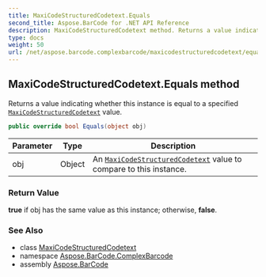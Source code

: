 ```yaml
---
title: MaxiCodeStructuredCodetext.Equals
second_title: Aspose.BarCode for .NET API Reference
description: MaxiCodeStructuredCodetext method. Returns a value indicating whether this instance is equal to a specified MaxiCodeStructuredCodetext value
type: docs
weight: 50
url: /net/aspose.barcode.complexbarcode/maxicodestructuredcodetext/equals/
---
```

## MaxiCodeStructuredCodetext.Equals method

Returns a value indicating whether this instance is equal to a specified [`MaxiCodeStructuredCodetext`](../) value.

```csharp
public override bool Equals(object obj)
```

| Parameter | Type | Description |
| --- | --- | --- |
| obj | Object | An [`MaxiCodeStructuredCodetext`](../) value to compare to this instance. |

### Return Value

**true** if obj has the same value as this instance; otherwise, **false**.

### See Also

* class [MaxiCodeStructuredCodetext](../)
* namespace [Aspose.BarCode.ComplexBarcode](../../maxicodestructuredcodetext/)
* assembly [Aspose.BarCode](../../../)


